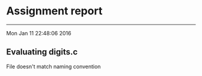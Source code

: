 # Assignment report
---
Mon Jan 11 22:48:06 2016

## Evaluating digits.c

File doesn't match naming convention

